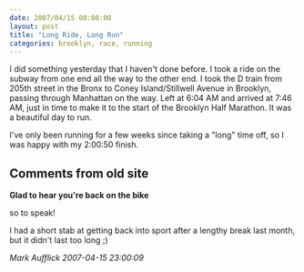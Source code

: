 ```yaml
---
date: 2007/04/15 00:00:00
layout: post
title: "Long Ride, Long Run"
categories: brooklyn, race, running
---
```


I did something yesterday that I haven't done before. I took a ride on the subway from one end all the way to the other end. I took the D train from 205th street in the Bronx to Coney Island/Stillwell Avenue in Brooklyn, passing through Manhattan on the way. Left at 6:04 AM and arrived at 7:46 AM, just in time to make it to the start of the Brooklyn Half Marathon. It was a beautiful day to run.

I've only been running for a few weeks since taking a "long" time off,
so I was happy with my 2:00:50 finish.

<div id="comment-box">
<h2>Comments from old site</h2>

<div class="one-comment">
<p><b>Glad to hear you're back on the bike</b></p>
<p>
so to speak!
</p>
<p>
I had a short stab at getting back into sport after a lengthy break
last month, but it didn't last too long ;)
</p>
<address class="signature">
<span class="author">Mark Aufflick</span>
<span class="date">2007-04-15 23:00:09</span>
</address>
</div>

</div>
